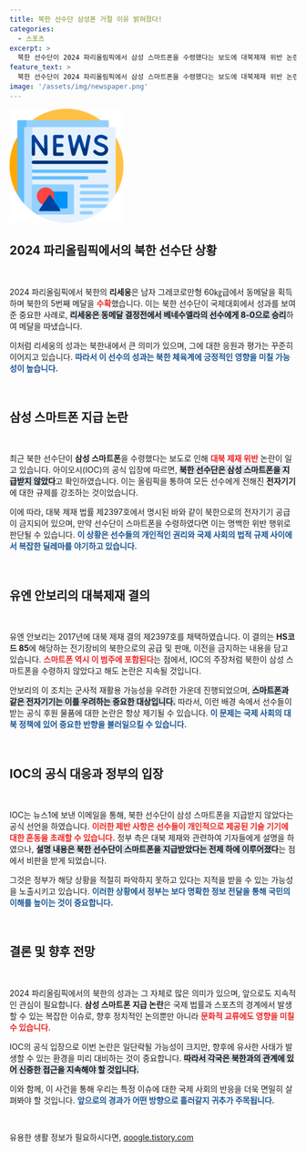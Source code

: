 ```yaml
---
title: 북한 선수단 삼성폰 거절 이유 밝혀졌다!
categories:
  - 스포츠
excerpt: >
  북한 선수단이 2024 파리올림픽에서 삼성 스마트폰을 수령했다는 보도에 대북제재 위반 논란이 일고 있다. 그러나 IOC는 북한이 스마트폰을 지급받지 않았다고 공식 확인하며 진화에 나섰다. 이번 사건의 전개가 주목받고 있다!
feature_text: >
  북한 선수단이 2024 파리올림픽에서 삼성 스마트폰을 수령했다는 보도에 대북제재 위반 논란이 일고 있다. 그러나 IOC는 북한이 스마트폰을 지급받지 않았다고 공식 확인하며 진화에 나섰다. 이번 사건의 전개가 주목받고 있다!
image: '/assets/img/newspaper.png'
---
```


<p><img src="/assets/img/newspaper.png" alt="kimp 속보" /></p>

<h2 data-ke-size="size26">2024 파리올림픽에서의 북한 선수단 상황</h2>

<p data-ke-size="size16">&nbsp;</p>

<p>2024 파리올림픽에서 북한의 <b>리세웅</b>은 남자 그레코로만형 60㎏급에서 동메달을 획득하며 북한의 5번째 메달을 <b><span style="color: #ee2323;">수확</span></b>했습니다. 이는 북한 선수단이 국제대회에서 성과를 보여준 중요한 사례로, <b><span style="background-color: #21538527;">리세웅은 동메달 결정전에서 베네수엘라의 선수에게 8-0으로 승리</span></b>하여 메달을 따냈습니다. </p>

<p>이처럼 리세웅의 성과는 북한내에서 큰 의미가 있으며, 그에 대한 응원과 평가는 꾸준히 이어지고 있습니다. <b><span style="color: #1a5490;">따라서 이 선수의 성과는 북한 체육계에 긍정적인 영향을 미칠 가능성이 높습니다.</span></b></p>

<p data-ke-size="size16">&nbsp;</p>

<h2 data-ke-size="size26">삼성 스마트폰 지급 논란</h2>

<p data-ke-size="size16">&nbsp;</p>

<p>최근 북한 선수단이 <b>삼성 스마트폰</b>을 수령했다는 보도로 인해 <b><span style="color: #ee2323;">대북 제재 위반</span></b> 논란이 일고 있습니다. 아이오시(IOC)의 공식 입장에 따르면, <b><span style="background-color: #21538527;">북한 선수단은 삼성 스마트폰을 지급받지 않았다</span></b>고 확인하였습니다. 이는 올림픽을 통하여 모든 선수에게 전해진 <b>전자기기</b>에 대한 규제를 강조하는 것이었습니다.</p>

<p>이에 따라, 대북 제재 법률 제2397호에서 명시된 바와 같이 북한으로의 전자기기 공급이 금지되어 있으며, 만약 선수단이 스마트폰을 수령하였다면 이는 명백한 위반 행위로 판단될 수 있습니다. <b><span style="color: #1a5490;">이 상황은 선수들의 개인적인 권리와 국제 사회의 법적 규제 사이에서 복잡한 딜레마를 야기하고 있습니다.</span></b></p>

<p data-ke-size="size16">&nbsp;</p>

<h2 data-ke-size="size26">유엔 안보리의 대북제재 결의</h2>

<p data-ke-size="size16">&nbsp;</p>

<p>유엔 안보리는 2017년에 대북 제재 결의 제2397호를 채택하였습니다. 이 결의는 <b>HS코드 85</b>에 해당하는 전기장비의 북한으로의 공급 및 판매, 이전을 금지하는 내용을 담고 있습니다. <b><span style="color: #ee2323;">스마트폰 역시 이 범주에 포함된다</span></b>는 점에서, IOC의 주장처럼 북한이 삼성 스마트폰을 수령하지 않았다고 해도 논란은 지속될 것입니다. </p>

<p>안보리의 이 조치는 군사적 재활용 가능성을 우려한 가운데 진행되었으며, <b><span style="background-color: #21538527;">스마트폰과 같은 전자기기는 이를 우려하는 중요한 대상입니다.</span></b> 따라서, 이런 배경 속에서 선수들이 받는 공식 후원 물품에 대한 논란은 항상 제기될 수 있습니다. <b><span style="color: #1a5490;">이 문제는 국제 사회의 대북 정책에 있어 중요한 반향을 불러일으킬 수 있습니다.</span></b></p>

<p data-ke-size="size16">&nbsp;</p>

<h2 data-ke-size="size26">IOC의 공식 대응과 정부의 입장</h2>

<p data-ke-size="size16">&nbsp;</p>

<p>IOC는 뉴스1에 보낸 이메일을 통해, 북한 선수단이 삼성 스마트폰을 지급받지 않았다는 공식 선언을 하였습니다. <b><span style="color: #ee2323;">이러한 제반 사항은 선수들이 개인적으로 제공된 기술 기기에 대한 혼동을 초래할 수 있습니다.</span></b> 정부 측은 대북 제재와 관련하여 기자들에게 설명을 하였으나, <b><span style="background-color: #21538527;">설명 내용은 북한 선수단이 스마트폰을 지급받았다는 전제 하에 이루어졌다</span></b>는 점에서 비판을 받게 되었습니다.</p>

<p>그것은 정부가 해당 상황을 적절히 파악하지 못하고 있다는 지적을 받을 수 있는 가능성을 노출시키고 있습니다. <b><span style="color: #1a5490;">이러한 상황에서 정부는 보다 명확한 정보 전달을 통해 국민의 이해를 높이는 것이 중요합니다.</span></b></p>

<p data-ke-size="size16">&nbsp;</p>

<h2 data-ke-size="size26">결론 및 향후 전망</h2>

<p data-ke-size="size16">&nbsp;</p>

<p>2024 파리올림픽에서의 북한의 성과는 그 자체로 많은 의미가 있으며, 앞으로도 지속적인 관심이 필요합니다. <b>삼성 스마트폰 지급 논란</b>은 국제 법률과 스포츠의 경계에서 발생할 수 있는 복잡한 이슈로, 향후 정치적인 논의뿐만 아니라 <b><span style="color: #ee2323;">문화적 교류에도 영향을 미칠 수 있습니다.</span></b> </p>

<p>IOC의 공식 입장으로 이번 논란은 일단락될 가능성이 크지만, 향후에 유사한 사태가 발생할 수 있는 환경을 미리 대비하는 것이 중요합니다. <b><span style="background-color: #21538527;">따라서 각국은 북한과의 관계에 있어 신중한 접근을 지속해야 할 것입니다.</span></b> </p>

<p>이와 함께, 이 사건을 통해 우리는 특정 이슈에 대한 국제 사회의 반응을 더욱 면밀히 살펴봐야 할 것입니다. <b><span style="color: #1a5490;">앞으로의 경과가 어떤 방향으로 흘러갈지 귀추가 주목됩니다.</span></b></p>

<p data-ke-size="size16">&nbsp;</p>
유용한 생활 정보가 필요하시다면, <a href="https://qoogle.tistory.com" rel="dofollow">qoogle.tistory.com</a>


